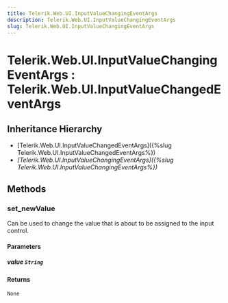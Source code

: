 ```yaml
---
title: Telerik.Web.UI.InputValueChangingEventArgs
description: Telerik.Web.UI.InputValueChangingEventArgs
slug: Telerik.Web.UI.InputValueChangingEventArgs
---
```


# Telerik.Web.UI.InputValueChangingEventArgs : Telerik.Web.UI.InputValueChangedEventArgs 

## Inheritance Hierarchy

* [Telerik.Web.UI.InputValueChangedEventArgs]({%slug Telerik.Web.UI.InputValueChangedEventArgs%})
* *[Telerik.Web.UI.InputValueChangingEventArgs]({%slug Telerik.Web.UI.InputValueChangingEventArgs%})*


## Methods

###  set_newValue

Can be used to change the value that is about to be assigned to the input control. 

#### Parameters

##### value `String`

#### Returns

`None` 



